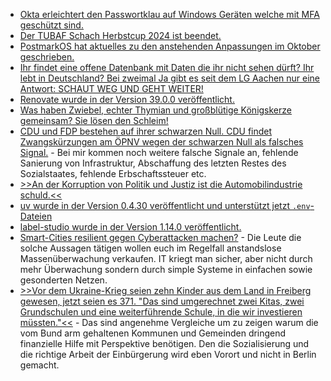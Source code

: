 * [Okta erleichtert den Passwortklau auf Windows Geräten welche mit MFA geschützt sind.](https://blog.fefe.de/?ts=99d66c74)
* [Der TUBAF Schach Herbstcup 2024 ist beendet.](https://www.tubaf.plus/post/das-war-der-erste-tubaf-schach-herbstcup-2024)
* [PostmarkOS hat aktuelles zu den anstehenden Anpassungen im Oktober geschrieben.](https://postmarketos.org/blog/2024/11/04/pmOS-update-2024-10/)
* [Ihr findet eine offene Datenbank mit Daten die ihr nicht sehen dürft? Ihr lebt in Deutschland? Bei zweimal Ja gibt es seit dem LG Aachen nur eine Antwort: SCHAUT WEG UND GEHT WEITER!](https://blog.fefe.de/?ts=99d611bd)
* [Renovate wurde in der Version 39.0.0 veröffentlicht.](https://blog.fefe.de/?ts=99d611bd)
* [Was haben Zwiebel, echter Thymian und großblütige Königskerze gemeinsam? Sie lösen den Schleim!](https://www.kostbarenatur.net/schleimloesende-hausmittel/)
* [CDU und FDP bestehen auf ihrer schwarzen Null. CDU findet Zwangskürzungen am ÖPNV wegen der schwarzen Null als falsches Signal.](https://blog.fefe.de/?ts=99d62358) - Bei mir kommen noch weitere falsche Signale an, fehlende Sanierung von Infrastruktur, Abschaffung des letzten Restes des Sozialstaates, fehlende Erbschaftssteuer etc.
* [>>An der Korruption von Politik und Justiz ist die Automobilindustrie schuld.<<](https://blog.fefe.de/?ts=99d61f26)
* [uv wurde in der Version 0.4.30 veröffentlicht und unterstützt jetzt `.env`-Dateien](https://github.com/astral-sh/uv/releases/tag/0.4.30)
* [label-studio wurde in der Version 1.14.0 veröffentlicht.](https://github.com/HumanSignal/label-studio/releases/tag/1.14.0)
* [Smart-Cities resilient gegen Cyberattacken machen?](https://www.borncity.com/blog/2024/11/05/smart-cities-gegen-cyberattacken-resilient-machen/) - Die Leute die solche Aussagen tätigen wollen euch im Regelfall anstandslose Massenüberwachung verkaufen. IT kriegt man sicher, aber nicht durch mehr Überwachung sondern durch simple Systeme in einfachen sowie gesonderten Netzen.
* [>>Vor dem Ukraine-Krieg seien zehn Kinder aus dem Land in Freiberg gewesen, jetzt seien es 371. "Das sind umgerechnet zwei Kitas, zwei Grundschulen und eine weiterführende Schule, in die wir investieren müssten."<<](https://www.mdr.de/nachrichten/sachsen/chemnitz/freiberg/treffen-buergermeister-mittelsachsen-migration-100.html) - Das sind angenehme Vergleiche um zu zeigen warum die vom Bund arm gehaltenen Kommunen und Gemeinden dringend finanzielle Hilfe mit Perspektive benötigen. Den die Sozialisierung und die richtige Arbeit der Einbürgerung wird eben Vorort und nicht in Berlin gemacht.
